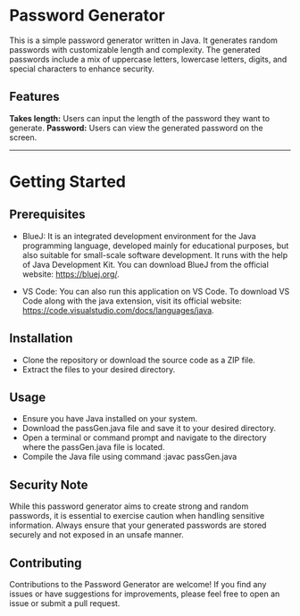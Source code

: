# **Password Generator**

This is a simple password generator written in Java. It generates random passwords with customizable length and complexity. The generated passwords include a mix of uppercase letters, lowercase letters, digits, and special characters to enhance security.

## **Features**

**Takes length:** Users can input the length of the password they want to generate.
**Password:** Users can view the generated password on the screen.
_____________________________________________________________________________________________________________________________________________________________________

# **Getting Started**

## **Prerequisites**
* BlueJ: It is an integrated development environment for the Java programming language, developed mainly for educational purposes, but also suitable for small-scale software development. It runs with the help of Java Development Kit. You can download BlueJ from the official website: https://bluej.org/.

* VS Code: You can also run this application on VS Code. To download VS Code along with the java extension, visit its official website: https://code.visualstudio.com/docs/languages/java.

## **Installation**
* Clone the repository or download the source code as a ZIP file.
* Extract the files to your desired directory.

## **Usage**
* Ensure you have Java installed on your system.
* Download the passGen.java file and save it to your desired directory.
* Open a terminal or command prompt and navigate to the directory where the passGen.java file is located.
* Compile the Java file using command :javac passGen.java

## **Security Note**
While this password generator aims to create strong and random passwords, it is essential to exercise caution when handling sensitive information. Always ensure that your generated passwords are stored securely and not exposed in an unsafe manner.

## **Contributing**

Contributions to the Password Generator are welcome! If you find any issues or have suggestions for improvements, please feel free to open an issue or submit a pull request.

